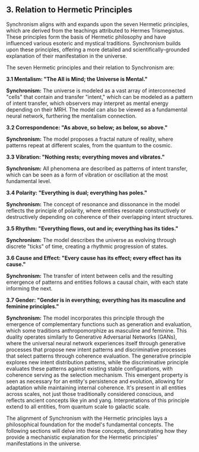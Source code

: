 ## 3. Relation to Hermetic Principles

 Synchronism aligns with and expands upon the seven Hermetic principles, which are derived from the teachings attributed to Hermes Trismegistus. These principles form the basis of Hermetic philosophy and have influenced various esoteric and mystical traditions. Synchronism builds upon these principles, offering a more detailed and scientifically-grounded explanation of their manifestation in the universe.

 The seven Hermetic principles and their relation to Synchronism are:

**3.1 Mentalism: "The All is Mind; the Universe is Mental."**

 **Synchronism:** The universe is modeled as a vast array of interconnected "cells" that contain and transfer "intent," which can be modeled as a pattern of intent transfer, which observers may interpret as mental energy depending on their MRH. The model can also be viewed as a fundamental neural network, furthering the mentalism connection.

**3.2 Correspondence: "As above, so below; as below, so above."**

 **Synchronism:** The model proposes a fractal nature of reality, where patterns repeat at different scales, from the quantum to the cosmic.

**3.3 Vibration: "Nothing rests; everything moves and vibrates."**

 **Synchronism:** All phenomena are described as patterns of intent transfer, which can be seen as a form of vibration or oscillation at the most fundamental level.

**3.4 Polarity: "Everything is dual; everything has poles."**

 **Synchronism:** The concept of resonance and dissonance in the model reflects the principle of polarity, where entities resonate constructively or destructively depending on coherence of their overlapping intent structures.

**3.5 Rhythm: "Everything flows, out and in; everything has its tides."**

 **Synchronism:** The model describes the universe as evolving through discrete "ticks" of time, creating a rhythmic progression of states.

**3.6 Cause and Effect: "Every cause has its effect; every effect has its cause."**

 **Synchronism:** The transfer of intent between cells and the resulting emergence of patterns and entities follows a causal chain, with each state informing the next.

**3.7 Gender: "Gender is in everything; everything has its masculine and feminine principles."**

 **Synchronism:** The model incorporates this principle through the emergence of complementary functions such as generation and evaluation, which some traditions anthropomorphize as masculine and feminine. This duality operates similarly to Generative Adversarial Networks (GANs), where the universal neural network experiences itself through generative processes that propose new intent patterns and discriminative processes that select patterns through coherence evaluation. The generative principle explores new intent distribution patterns, while the discriminative principle evaluates these patterns against existing stable configurations, with coherence serving as the selection mechanism. This emergent property is seen as necessary for an entity's persistence and evolution, allowing for adaptation while maintaining internal coherence. It's present in all entities across scales, not just those traditionally considered conscious, and reflects ancient concepts like yin and yang. Interpretations of this principle extend to all entities, from quantum scale to galactic scale.

 The alignment of Synchronism with the Hermetic principles lays a philosophical foundation for the model's fundamental concepts. The following sections will delve into these concepts, demonstrating how they provide a mechanistic explanation for the Hermetic principles' manifestations in the universe.
